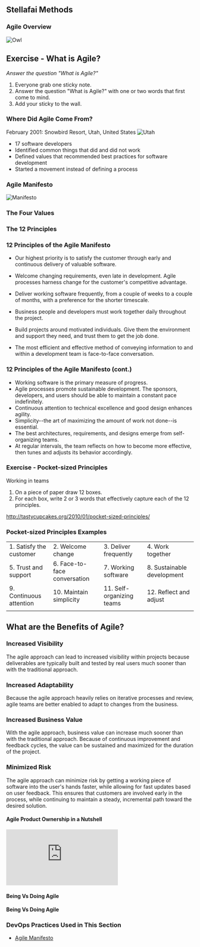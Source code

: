 <!-- .slide: data-background-image="images/title-slide-background.png" -->
## Stellafai Methods <!-- {.element: class="course-title"} -->
### Agile Overview <!-- {.element: class="title-color"} -->




![Owl](images/agile/owl.png)



## Exercise - What is Agile?
_Answer the question "What is Agile?"_
1. Everyone grab one sticky note.
2. Answer the question "What is Agile?" with one or two words that first
come to mind.
3. Add your sticky to the wall.



<!-- .slide: id="agile"-->
### Where Did Agile Come From?
February 2001: Snowbird Resort, Utah, United States
![Utah](images/agile/USA_UT.png) <!-- {.element: class="inline-image"} -->
* 17 software developers
* Identified common things that did and did not work
* Defined values that recommended best practices for software development
* Started a movement instead of defining a process



### Agile Manifesto
![Manifesto](images/agile/manifesto.png)



### The Four Values



###  <!-- .element: class="title-bottom-left" -->
<!-- .slide: data-background-size="contain" data-background-image="images/agile/agile-manifesto-infographic.png", class="black-style" -->



### The 12 Principles




###  <!-- .element: class="title-bottom-left" -->
<!-- .slide: data-background-size="contain" data-background-image="images/agile/12-principles-download.png", class="black-style" -->



### 12 Principles of the Agile Manifesto
* Our highest priority is to satisfy the customer through early and
continuous delivery of valuable software.
* Welcome changing requirements, even late in development. Agile processes harness change for the customer's competitive advantage.
* Deliver working software frequently, from a couple of weeks to a couple of months, with a preference for the shorter timescale.
* Business people and developers must work together daily throughout the project.

* Build projects around motivated individuals. Give them the environment and support they need, and trust them to get the job done.
* The most efficient and effective method of conveying information to and within a development team is face-to-face conversation.



### 12 Principles of the Agile Manifesto (cont.)
* Working software is the primary measure of progress.
* Agile processes promote sustainable development. The sponsors, developers, and users should be able to maintain a constant pace indefinitely.
* Continuous attention to technical excellence and good design enhances agility.
* Simplicity--the art of maximizing the amount of work not done--is essential.
* The best architectures, requirements, and designs emerge from self-organizing teams.
* At regular intervals, the team reflects on how to become more effective, then tunes and adjusts its behavior accordingly.



### Exercise - Pocket-sized Principles
Working in teams
1. On a piece of paper draw 12 boxes.
2. For each box, write 2 or 3 words that effectively capture each of the 12 principles.

http://tastycupcakes.org/2010/01/pocket-sized-principles/ <!-- {.element: class="small"} -->



### Pocket-sized Principles Examples
| | | | |
|---|---|---|---|
| 1. Satisfy the customer | 2. Welcome change | 3. Deliver frequently | 4. Work together |
| 5. Trust and support | 6. Face-to-face conversation | 7. Working software | 8. Sustainable development |
| 9. Continuous attention | 10. Maintain simplicity | 11. Self-organizing teams | 12. Reflect and adjust |
| | | | |



## What are the Benefits of Agile?



### Increased Visibility
The agile approach can lead to increased visibility within projects because deliverables are typically built and tested by real users much sooner than with the traditional approach.



### Increased Adaptability
Because the agile approach heavily relies on iterative processes and review, agile teams are better enabled to adapt to changes from the business.



### Increased Business Value
With the agile approach, business value can increase much sooner than with the traditional approach. Because of continuous improvement and feedback cycles, the value can be sustained and maximized for the duration of the project.



### Minimized Risk
The agile approach can minimize risk by getting a working piece of software into the user's hands faster, while allowing for fast updates based on user feedback. This ensures that customers are involved early in the process, while continuing to maintain a steady, incremental path toward the desired solution.



#### Agile Product Ownership in a Nutshell
<iframe src="https://www.youtube.com/embed/502ILHjX9EE" frameborder="0" allowfullscreen></iframe>



#### Being Vs Doing Agile <!-- .element: class="title-bottom-left" -->
<!-- .slide: data-background-size="contain" data-background-image="images/agile/being-vs-doing.png", class="white-style" -->



#### Being Vs Doing Agile <!-- .element: class="title-bottom-left" -->
<!-- .slide: data-background-size="contain" data-background-image="images/agile/waterfall-agile.png", class="white-style" -->



<!-- .slide: data-background-image="images/book-background.jpeg", class="black-style"  data-background-opacity="0.3" -->
### DevOps Practices Used in This Section
- [Agile Manifesto](https://agilemanifesto.org)
